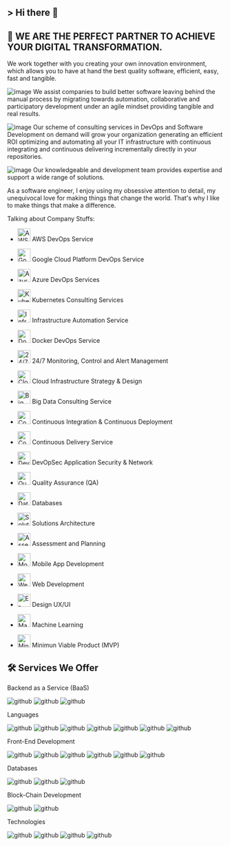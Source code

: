 ## > Hi there 👋


## 🚀 WE ARE THE PERFECT PARTNER TO ACHIEVE YOUR DIGITAL TRANSFORMATION.
We work together with you creating your own innovation environment, which allows you to have at hand the best quality software, efficient, easy, fast and tangible.


![image](https://user-images.githubusercontent.com/9677961/178267431-0ef7de34-7081-4771-802f-09f60b58cfdd.png)  We assist companies to build better software leaving behind the manual process by migrating towards automation, collaborative and participatory development under an agile mindset providing tangible and real results.

![image](https://user-images.githubusercontent.com/9677961/178267626-c2cbee7b-a668-4f27-95a3-c56cd01c2054.png) Our scheme of consulting services in DevOps and Software Development on demand will grow your organization generating an efficient ROI optimizing and automating all your IT infrastructure with continuous integrating and continuous delivering incrementally directly in your repositories.

![image](https://user-images.githubusercontent.com/9677961/178267670-8dd175cf-a622-4d28-9e4a-2984bf0f7e22.png) Our knowledgeable and development team provides expertise and support a wide range of solutions.




As a software engineer, I enjoy using my obsessive attention to detail, my unequivocal love for making things that change the world. That's why I like to make things that make a difference.

Talking about Company Stuffs:

- <img alt="AWS DevOps Service" srcset="https://nextgo.io/images/services-icons/aws-devops-service.svg?auto=format&amp;fit=max&amp;w=256 1x, https://nextgo.io/images/services-icons/aws-devops-service.svg?auto=format&amp;fit=max&amp;w=384 2x" src="https://nextgo.io/images/services-icons/aws-devops-service.svg?auto=format&amp;fit=max&amp;w=384" decoding="async" data-nimg="intrinsic" class="primary icon" style=" width: 30px;">  AWS DevOps Service

- <img alt="Google Cloud Platform DevOps Service" srcset="https://nextgo.io/images/services-icons/google-cloud-platform-devops-service.svg?auto=format&amp;fit=max&amp;w=128 1x, https://nextgo.io/images/services-icons/google-cloud-platform-devops-service.svg?auto=format&amp;fit=max&amp;w=256 2x" src="https://nextgo.io/images/services-icons/google-cloud-platform-devops-service.svg?auto=format&amp;fit=max&amp;w=256" decoding="async" data-nimg="intrinsic" class="primary icon" style=" width: 30px;"> Google Cloud Platform DevOps Service

- <img alt="Azure DevOps Services" srcset="https://nextgo.io/images/services-icons/azure-devops-services.svg?auto=format&amp;fit=max&amp;w=128 1x, https://nextgo.io/images/services-icons/azure-devops-services.svg?auto=format&amp;fit=max&amp;w=256 2x" src="https://nextgo.io/images/services-icons/azure-devops-services.svg?auto=format&amp;fit=max&amp;w=256" decoding="async" data-nimg="intrinsic" class="primary icon" style=" width: 30px;"> Azure DevOps Services

- <img alt="Kubernetes Consulting Services" srcset="https://nextgo.io/images/services-icons/kubernetes-consulting-services.svg?auto=format&amp;fit=max&amp;w=256 1x, https://nextgo.io/images/services-icons/kubernetes-consulting-services.svg?auto=format&amp;fit=max&amp;w=384 2x" src="https://nextgo.io/images/services-icons/kubernetes-consulting-services.svg?auto=format&amp;fit=max&amp;w=384" decoding="async" data-nimg="intrinsic" class="primary icon" style=" width: 30px;"> Kubernetes Consulting Services

- <img alt="Infrastructure Automation Service" srcset="https://nextgo.io/images/services-icons/infrastructure-automation.svg?auto=format&amp;fit=max&amp;w=256 1x, https://nextgo.io/images/services-icons/infrastructure-automation.svg?auto=format&amp;fit=max&amp;w=384 2x" src="https://nextgo.io/images/services-icons/infrastructure-automation.svg?auto=format&amp;fit=max&amp;w=384" decoding="async" data-nimg="intrinsic" class="primary icon" style=" width: 30px;"> Infrastructure Automation Service

- <img alt="Docker DevOps Service" srcset="https://nextgo.io/images/services-icons/docker-devops-service.svg?auto=format&amp;fit=max&amp;w=256 1x, https://nextgo.io/images/services-icons/docker-devops-service.svg?auto=format&amp;fit=max&amp;w=384 2x" src="https://nextgo.io/images/services-icons/docker-devops-service.svg?auto=format&amp;fit=max&amp;w=384" decoding="async" data-nimg="intrinsic" class="primary icon" style=" width: 30px;">   Docker DevOps Service

- <img alt="24/7 Monitoring, Control and Alert Management" srcset="https://nextgo.io/images/services-icons/monitoring-control-alert-management.svg?auto=format&amp;fit=max&amp;w=128 1x, https://nextgo.io/images/services-icons/monitoring-control-alert-management.svg?auto=format&amp;fit=max&amp;w=256 2x" src="https://nextgo.io/images/services-icons/monitoring-control-alert-management.svg?auto=format&amp;fit=max&amp;w=256" decoding="async" data-nimg="intrinsic" class="primary icon" style=" width: 30px;">  24/7 Monitoring, Control and Alert Management

- <img alt="Cloud Infrastructure Strategy &amp; Design" srcset="https://nextgo.io/images/services-icons/cloud-infrastructure-strategy-and-design2.png?auto=format&amp;fit=max&amp;w=256 1x, https://nextgo.io/images/services-icons/cloud-infrastructure-strategy-and-design2.png?auto=format&amp;fit=max&amp;w=384 2x" src="https://nextgo.io/images/services-icons/cloud-infrastructure-strategy-and-design2.png?auto=format&amp;fit=max&amp;w=384" decoding="async" data-nimg="intrinsic" class="primary icon" style=" width: 30px;"> Cloud Infrastructure Strategy & Design

- <img alt="Big Data Consulting Service" srcset="https://nextgo.io/images/services-icons/big-data-consulting-service.svg?auto=format&amp;fit=max&amp;w=640 1x, https://nextgo.io/images/services-icons/big-data-consulting-service.svg?auto=format&amp;fit=max&amp;w=1080 2x" src="https://nextgo.io/images/services-icons/big-data-consulting-service.svg?auto=format&amp;fit=max&amp;w=1080" decoding="async" data-nimg="intrinsic" class="primary icon" style=" width: 30px;"> Big Data Consulting Service

- <img alt="Continuous Integration &amp; Continuous Deployment" srcset="https://nextgo.io/images/services-icons/ci-cd.svg?auto=format&amp;fit=max&amp;w=256 1x, https://nextgo.io/images/services-icons/ci-cd.svg?auto=format&amp;fit=max&amp;w=384 2x" src="https://nextgo.io/images/services-icons/ci-cd.svg?auto=format&amp;fit=max&amp;w=384" decoding="async" data-nimg="intrinsic" class="primary icon" style=" width: 30px;"> Continuous Integration & Continuous Deployment

- <img alt="Continuous Delivery Service" srcset="https://nextgo.io/images/services-icons/cd2.png?auto=format&amp;fit=max&amp;w=256 1x, https://nextgo.io/images/services-icons/cd2.png?auto=format&amp;fit=max&amp;w=640 2x" src="https://nextgo.io/images/services-icons/cd2.png?auto=format&amp;fit=max&amp;w=640" decoding="async" data-nimg="intrinsic" class="primary icon" style=" width: 30px;"> Continuous Delivery Service

- <img alt="DevOpSec Application Security &amp; Network" srcset="https://nextgo.io/images/services-icons/devopsec-app-security-and-network2.png?auto=format&amp;fit=max&amp;w=256 1x, https://nextgo.io/images/services-icons/devopsec-app-security-and-network2.png?auto=format&amp;fit=max&amp;w=640 2x" src="https://nextgo.io/images/services-icons/devopsec-app-security-and-network2.png?auto=format&amp;fit=max&amp;w=640" decoding="async" data-nimg="intrinsic" class="primary icon" style=" width: 30px;"> DevOpSec Application Security & Network

- <img alt="Quality Assurance (QA)" srcset="https://nextgo.io/images/services-icons/quality-assurance.svg?auto=format&amp;fit=max&amp;w=96 1x, https://nextgo.io/images/services-icons/quality-assurance.svg?auto=format&amp;fit=max&amp;w=256 2x" src="https://nextgo.io/images/services-icons/quality-assurance.svg?auto=format&amp;fit=max&amp;w=256" decoding="async" data-nimg="intrinsic" class="primary icon" style=" width: 30px;"> Quality Assurance (QA)

- <img alt="Databases" srcset="https://nextgo.io/images/services-icons/databases.svg?auto=format&amp;fit=max&amp;w=96 1x, https://nextgo.io/images/services-icons/databases.svg?auto=format&amp;fit=max&amp;w=256 2x" src="https://nextgo.io/images/services-icons/databases.svg?auto=format&amp;fit=max&amp;w=256" decoding="async" data-nimg="intrinsic" class="primary icon" style=" width: 30px;"> Databases

- <img alt="Solutions Architecture" srcset="https://nextgo.io/images/services-icons/solutions-architecture.svg?auto=format&amp;fit=max&amp;w=96 1x, https://nextgo.io/images/services-icons/solutions-architecture.svg?auto=format&amp;fit=max&amp;w=256 2x" src="https://nextgo.io/images/services-icons/solutions-architecture.svg?auto=format&amp;fit=max&amp;w=256" decoding="async" data-nimg="intrinsic" class="primary icon" style=" width: 30px;"> Solutions Architecture

- <img alt="Assessment and Planning" srcset="https://nextgo.io/images/services-icons/assessment-and-planning2.png?auto=format&amp;fit=max&amp;w=256 1x, https://nextgo.io/images/services-icons/assessment-and-planning2.png?auto=format&amp;fit=max&amp;w=384 2x" src="https://nextgo.io/images/services-icons/assessment-and-planning2.png?auto=format&amp;fit=max&amp;w=384" decoding="async" data-nimg="intrinsic" class="primary icon" style=" width: 30px;"> Assessment and Planning

- <img alt="Mobile App Development" srcset="https://nextgo.io/images/services-icons/mobile-app-development.png?auto=format&amp;fit=max&amp;w=256 1x, https://nextgo.io/images/services-icons/mobile-app-development.png?auto=format&amp;fit=max&amp;w=384 2x" src="https://nextgo.io/images/services-icons/mobile-app-development.png?auto=format&amp;fit=max&amp;w=384" decoding="async" data-nimg="intrinsic" class="primary icon" style=" width: 30px;"> Mobile App Development

- <img alt="Web Development" srcset="https://nextgo.io/images/services-icons/web-development.png?auto=format&amp;fit=max&amp;w=256 1x, https://nextgo.io/images/services-icons/web-development.png?auto=format&amp;fit=max&amp;w=640 2x" src="https://nextgo.io/images/services-icons/web-development.png?auto=format&amp;fit=max&amp;w=640" decoding="async" data-nimg="intrinsic" class="primary icon" style=" width: 30px;"> Web Development


- <img alt="E-Commerce Integration &amp; Customizations Solutions" srcset="https://nextgo.io/images/services-icons/ecommerce-integration-and-customizations-solutions.png?auto=format&amp;fit=max&amp;w=256 1x, https://nextgo.io/images/services-icons/ecommerce-integration-and-customizations-solutions.png?auto=format&amp;fit=max&amp;w=384 2x" src="https://nextgo.io/images/services-icons/ecommerce-integration-and-customizations-solutions.png?auto=format&amp;fit=max&amp;w=384" decoding="async" data-nimg="intrinsic" class="primary icon" style=" width: 30px;"> Design UX/UI


- <img alt="Machine Learning" srcset="https://nextgo.io/images/services-icons/machine-learning.png?auto=format&amp;fit=max&amp;w=256 1x, https://nextgo.io/images/services-icons/machine-learning.png?auto=format&amp;fit=max&amp;w=384 2x" src="https://nextgo.io/images/services-icons/machine-learning.png?auto=format&amp;fit=max&amp;w=384" decoding="async" data-nimg="intrinsic" class="primary icon" style=" width: 30px;"> Machine Learning


- <img alt="Minimun Viable Product (MVP)" srcset="https://nextgo.io/images/services-icons/mvp.png?auto=format&amp;fit=max&amp;w=256 1x, https://nextgo.io/images/services-icons/mvp.png?auto=format&amp;fit=max&amp;w=384 2x" src="https://nextgo.io/images/services-icons/mvp.png?auto=format&amp;fit=max&amp;w=384" decoding="async" data-nimg="intrinsic" class="primary icon" style=" width: 30px;"> Minimun Viable Product (MVP)










## 🛠️ Services We Offer


Backend as a Service (BaaS)


![github](https://img.shields.io/badge/Google-blue?style=for-the-badge&logo=Google&logoColor=white)
![github](https://img.shields.io/badge/Aws-critical?style=for-the-badge&logo=Aws&logoColor=white)
![github](https://img.shields.io/badge/Azure-blueviolet?style=for-the-badge&logo=Azure&logoColor=white)

Languages

![github](https://img.shields.io/badge/Csharp-success?style=for-the-badge&logo=Csharp&logoColor=white)
![github](https://img.shields.io/badge/Python-000000?style=for-the-badge&logo=Python&logoColor=white)
![github](https://img.shields.io/badge/Java-orange?style=for-the-badge&logo=Java&logoColor=white)
![github](https://img.shields.io/badge/Php-blueviolet?style=for-the-badge&logo=Php&logoColor=white)
![github](https://img.shields.io/badge/Go-blue?style=for-the-badge&logo=Go&logoColor=white)
![github](https://img.shields.io/badge/.Net-blueviolet?style=for-the-badge&logo=.Net&logoColor=white)
![github](https://img.shields.io/badge/Nodejs-000000?style=for-the-badge&logo=Nodejs&logoColor=white)


Front-End Development

![github](https://img.shields.io/badge/Html5-critical?style=for-the-badge&logo=Html5&logoColor=white) 
![github](https://img.shields.io/badge/Css3-blue?style=for-the-badge&logo=Css3&logoColor=white)
![github](https://img.shields.io/badge/Javascript-000000?style=for-the-badge&logo=Javascript&logoColor=white)
![github](https://img.shields.io/badge/React-000000?style=for-the-badge&logo=React&logoColor=white)
![github](https://img.shields.io/badge/Redux-blue?style=for-the-badge&logo=Redux&logoColor=white)
![github](https://img.shields.io/badge/Bootstrap-blueviolet?style=for-the-badge&logo=Bootstrap&logoColor=white)


Databases

![github](https://img.shields.io/badge/Sqlserver-yellow?style=for-the-badge&logo=Sqlserver&logoColor=white)
![github](https://img.shields.io/badge/Mysql-000000?style=for-the-badge&logo=Mysql&logoColor=white)
![github](https://img.shields.io/badge/Mongodb-yellowgreen?style=for-the-badge&logo=Mongodb&logoColor=white)

Block-Chain Development

![github](https://img.shields.io/badge/Solidity-000000?style=for-the-badge&logo=Solidity&logoColor=white)
![github](https://img.shields.io/badge/web3-critical?style=for-the-badge&logo=web3&logoColor=white)

Technologies

![github](https://img.shields.io/badge/Apache-red?style=for-the-badge&logo=Apache&logoColor=white)
![github](https://img.shields.io/badge/Docker-blue?style=for-the-badge&logo=Docker&logoColor=white)
![github](https://img.shields.io/badge/Github-000000?style=for-the-badge&logo=Github&logoColor=white)
![github](https://img.shields.io/badge/Kubernetes-blue?style=for-the-badge&logo=Kubernetes&logoColor=white)

<!--
**eduardoweb/eduardoweb** is a ✨ _special_ ✨ repository because its `README.md` (this file) appears on your GitHub profile.

Here are some ideas to get you started:

- 🔭 I’m currently working on ...
- 🌱 I’m currently learning ...
- 👯 I’m looking to collaborate on ...
- 🤔 I’m looking for help with ...
- 💬 Ask me about ...
- 📫 How to reach me: ...
- 😄 Pronouns: ...
- ⚡ Fun fact: ...
-->
